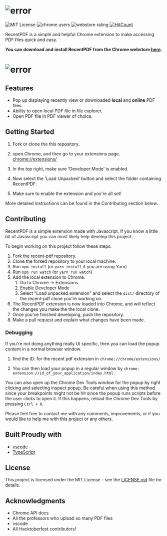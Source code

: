 [logo]: https://raw.githubusercontent.com/alexweininger/recent-pdf/dev/content/promotional/pr1400v2.png ""

[screenshot]: https://user-images.githubusercontent.com/12476526/71236611-3fea5180-22b4-11ea-8204-f73e68324815.png ""

# ![error][logo]

![MIT License](https://img.shields.io/github/license/alexweininger/recent-pdf.svg?style=flat-square) ![chrome users](https://img.shields.io/chrome-web-store/users/ihjgdammecebcjinfmllgniaeneabkdk.svg?label=chrome%20users&style=flat-square) ![webstore rating](https://img.shields.io/chrome-web-store/stars/ihjgdammecebcjinfmllgniaeneabkdk.svg?label=webstore%20rating&style=flat-square) [![HitCount](http://hits.dwyl.io/alexweininger/recent-pdf.svg)](http://hits.dwyl.io/alexweininger/recent-pdf)

RecentPDF is a simple and helpful Chrome extension to make accessing PDF files quick and easy.

**You can download and install RecentPDF from the Chrome webstore [here](https://chrome.google.com/webstore/detail/recent-pdf/ihjgdammecebcjinfmllgniaeneabkdk).**

# ![error][screenshot]

## Features

- Pop up displaying recently view or downloaded **local** and **online** PDF files.
- Ability to open local PDF file in file explorer.
- Open PDF file in PDF viewer of choice.

## Getting Started

1. Fork or clone the this repository.

2. open Chrome, and then go to your extensions page. [chrome://extensions/](chrome://extensions/)

3. In the top right, make sure 'Developer Mode' is enabled.

4. Now select the 'Load Unpacked' button and select the folder containing RecentPDF.

5. Make sure to enable the extension and you're all set!

More detailed instructions can be found in the Contributing section below.

## Contributing

RecentPDF is a simple extension made with Javascript. If you know a little bit of Javascript you can most likely help develop this project.

To begin working on this project follow these steps.

1. Fork the recent-pdf repository.
2. Clone the forked repository to your local machine.
3. Run `npm install` (or `yarn install` if you are using Yarn)
4. Run `npm run watch` (or `yarn run watch`)
5. Add the local extension to Chrome.
   1. Go to Chrome -> Extensions
   2. Enable Developer Mode
   3. Select "Load unpacked extension" and select the `dist/` directory of the recent-pdf clone you're working on.
6. The RecentPDF extension is now loaded into Chrome, and will reflect the changes you make the the local clone.
7. Once you've finished developing, push the repository.
8. Make a pull request and explain what changes have been made.

### Debugging

If you're not doing anything really UI specific, then you can load the popup content in a normal browser window.

1. find the ID: for the recent pdf extension in `chrome://chrome/extensions/`

2. You can then load your popup in a regular window by `chrome-extension://id_of_your_application/index.html`

You can also open up the Chrome Dev Tools window for the popup by right clicking and selecting inspect popup. Be careful when using this method since your breakpoints might not be hit since the popup runs scripts before the user clicks to open it. If this happens, reload the Chrome Dev Tools by pressing `Ctrl + R`.

Please feel free to contact me with any comments, improvements, or if you would like to help me with this project or any others.



<!-- TODO -->
<!-- Please read [CONTRIBUTING.md](https://gist.github.com/PurpleBooth/b24679402957c63ec426) for details on our code of conduct, and the process for submitting pull requests to us. -->

<!-- TODO contributors list -->
<!-- BUG -->
<!-- See also the list of [contributors](https://github.com/your/project/contributors) who participated in this project. -->

## Built Proudly with

- [vscode](https://code.visualstudio.com/)
- [TypeScript](https://www.typescriptlang.org/index.html)

## License

This project is licensed under the MIT License - see the [LICENSE.md](LICENSE.md) file for details.

## Acknowledgments

- Chrome API docs
- All the professors who upload so many PDF files
- vscode
- All Hacktoberfest contributors!
